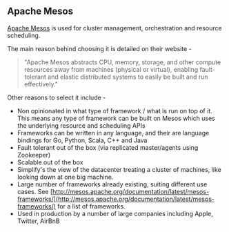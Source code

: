 ## Apache Mesos

[Apache Mesos](http://mesos.apache.org/) is used for cluster management, orchestration and resource scheduling.

The main reason behind choosing it is detailed on their website -

> "Apache Mesos abstracts CPU, memory, storage, and other compute resources away from machines (physical or virtual), enabling fault-tolerant and elastic distributed systems to easily be built and run effectively."

Other reasons to select it include -

* Non opinionated in what type of framework / what is run on top of it. This means any type of framework can be built on Mesos which uses the underlying resource and scheduling APIs
* Frameworks can be written in any language, and their are language bindings for Go, Python, Scala, C++ and Java
* Fault tolerant out of the box (via replicated master/agents using Zookeeper)
* Scalable out of the box
* Simplify's the view of the datacenter treating a cluster of machines, like looking down at one big machine.
* Large number of frameworks already existing, suiting different use cases. See [http://mesos.apache.org/documentation/latest/mesos-frameworks/](http://mesos.apache.org/documentation/latest/mesos-frameworks/) for a list of frameworks.
* Used in production by a number of large companies including Apple, Twitter, AirBnB
